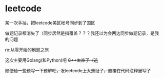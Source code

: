 # leetcode
某一次手抽，把leetcode美区帐号同步到了国区

做题记录都消失了（同步居然是指覆盖？？？我还以为会两边同步做题记录，是我的问题

re:从零开始的刷题之旅

这次主要用Golang(和Python)吧 ~~C++太难了（逃~~

~~顺便给一些题写一下题解吧，发leetcode上太羞耻了，直接在代码注释里写了~~
